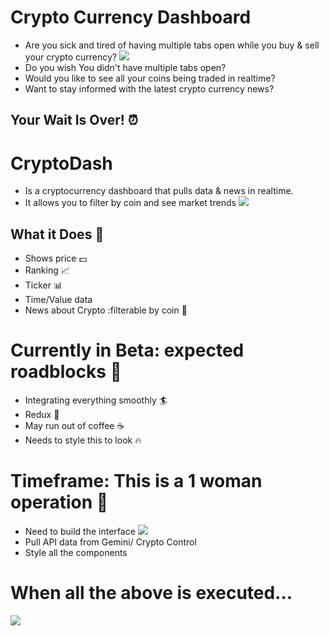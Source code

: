 # Crypto Currency Dashboard
- Are you sick and tired of having multiple tabs open while you buy & sell your crypto currency?
![](https://media.giphy.com/media/XIS4ARkxVah4A/giphy.gif)
- Do you wish You didn't have multiple tabs open?
- Would you like to see all your coins being traded in realtime?
- Want to stay informed with the latest crypto currency news?

## Your Wait Is Over! :alarm_clock:

# CryptoDash 
- Is a cryptocurrency dashboard that pulls data & news in realtime. 
- It allows you to filter by coin and see market trends
![](https://media.giphy.com/media/xUA7bdUwVKAxUwP2SY/giphy.gif)


## What it Does :high_brightness:
- Shows price :dollar:
- Ranking :chart_with_upwards_trend:
- Ticker :bar_chart:
- Time/Value data
- News about Crypto :filterable by coin :newspaper:


# Currently in Beta: expected roadblocks :construction:
- Integrating everything smoothly :surfer:
- Redux :japanese_ogre:
- May run out of coffee :coffee:
- Needs to style this to look :fire:

# Timeframe: This is a 1 woman operation :information_desk_person:
+ Need to build the interface 
![](https://media.giphy.com/media/gZuxOq7zSL5DO/giphy.gif)
+ Pull API data from Gemini/ Crypto Control
+ Style all the components 

# When all the above is executed...
![](https://media.giphy.com/media/UTjccaRoigEJx2DKnk/giphy.gif)
